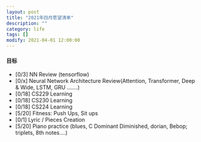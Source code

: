 ```yaml
---
layout: post
title: "2021年四月愿望清单"
description: ""
category: life
tags: []
modify: 2021-04-01 12:00:00
---
```



#### 目标

+ [0/3] NN Review (tensorflow)
+ [0/x] Neural Network Architecture Review(Attention, Transformer, Deep & Wide, LSTM, GRU .......)
+ [0/18] CS229 Learning
+ [0/18] CS230 Learning
+ [0/18] CS224 Learning
+ [5/20] Fitness: Push Ups, Sit ups
+ [0/1] Lyric / Pieces Creation
+ [5/20] Piano practice (blues, C Dominant Diminished, dorian, Bebop; triplets, 8th notes....)

